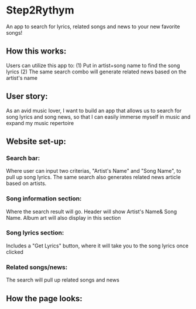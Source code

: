 # Step2Rythym
An app to search for lyrics, related songs and news to your new favorite songs!



## How this works:
Users can utilize this app to:
(1) Put in artist+song name to find the song lyrics
(2) The same search combo will generate related news based on the artist's name



## User story:
As an avid music lover, I want to build an app that allows us to search for song lyrics and song news, so that I can easily immerse myself in music and expand my music repertoire



## Website set-up:
### Search bar: 
Where user can input two criterias, "Artist's Name" and "Song Name", to pull up song lyrics. The same search also generates related news article based on artists. 

### Song information section: 
Where the search result will go. Header will show Artist's Name& Song Name. Album art will also display in this section

### Song lyrics section: 
Includes a "Get Lyrics" button, where it will take you to the song lyrics once clicked

### Related songs/news: 
The search will pull up related songs and news



## How the page looks:



